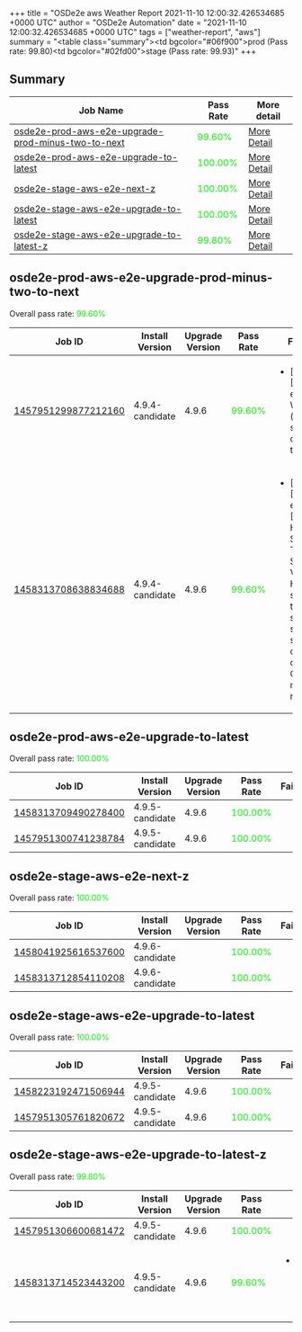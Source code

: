 +++
title = "OSDe2e aws Weather Report 2021-11-10 12:00:32.426534685 +0000 UTC"
author = "OSDe2e Automation"
date = "2021-11-10 12:00:32.426534685 +0000 UTC"
tags = ["weather-report", "aws"]
summary = "<table class=\"summary\"><tr><td bgcolor=\"#06f900\"></td><td>prod (Pass rate: 99.80)</td></tr><tr><td bgcolor=\"#02fd00\"></td><td>stage (Pass rate: 99.93)</td></tr></table>"
+++
## Summary

| Job Name | Pass Rate | More detail |
|----------|-----------|-------------|
|[osde2e-prod-aws-e2e-upgrade-prod-minus-two-to-next](https://prow.ci.openshift.org/?job=osde2e-prod-aws-e2e-upgrade-prod-minus-two-to-next)| <span style="color:#0bf400;">99.60%</span>|[More Detail](#osde2e-prod-aws-e2e-upgrade-prod-minus-two-to-next)|
|[osde2e-prod-aws-e2e-upgrade-to-latest](https://prow.ci.openshift.org/?job=osde2e-prod-aws-e2e-upgrade-to-latest)| <span style="color:#01fe00;">100.00%</span>|[More Detail](#osde2e-prod-aws-e2e-upgrade-to-latest)|
|[osde2e-stage-aws-e2e-next-z](https://prow.ci.openshift.org/?job=osde2e-stage-aws-e2e-next-z)| <span style="color:#01fe00;">100.00%</span>|[More Detail](#osde2e-stage-aws-e2e-next-z)|
|[osde2e-stage-aws-e2e-upgrade-to-latest](https://prow.ci.openshift.org/?job=osde2e-stage-aws-e2e-upgrade-to-latest)| <span style="color:#01fe00;">100.00%</span>|[More Detail](#osde2e-stage-aws-e2e-upgrade-to-latest)|
|[osde2e-stage-aws-e2e-upgrade-to-latest-z](https://prow.ci.openshift.org/?job=osde2e-stage-aws-e2e-upgrade-to-latest-z)| <span style="color:#06f900;">99.80%</span>|[More Detail](#osde2e-stage-aws-e2e-upgrade-to-latest-z)|



## osde2e-prod-aws-e2e-upgrade-prod-minus-two-to-next

Overall pass rate: <span style="color:#0bf400;">99.60%</span>

| Job ID | Install Version | Upgrade Version | Pass Rate | Failures |
|--------|-----------------|-----------------|-----------|----------|
[1457951299877212160](https://prow.ci.openshift.org/view/gs/origin-ci-test/logs/osde2e-prod-aws-e2e-upgrade-prod-minus-two-to-next/1457951299877212160) | 4.9.4-candidate | 4.9.6 | <span style="color:#0bf400;">99.60%</span>|<ul><li>[upgrade] [Suite: e2e] Workload (redmine) should get created in the cluster</li></ul>
[1458313708638834688](https://prow.ci.openshift.org/view/gs/origin-ci-test/logs/osde2e-prod-aws-e2e-upgrade-prod-minus-two-to-next/1458313708638834688) | 4.9.4-candidate | 4.9.6 | <span style="color:#0bf400;">99.60%</span>|<ul><li>[upgrade] [Suite: e2e] [OSD] HTTP Strict Transport Security Validating HTTP strict transport security should be set for openshift-console OSD managed routes</li></ul>



## osde2e-prod-aws-e2e-upgrade-to-latest

Overall pass rate: <span style="color:#01fe00;">100.00%</span>

| Job ID | Install Version | Upgrade Version | Pass Rate | Failures |
|--------|-----------------|-----------------|-----------|----------|
[1458313709490278400](https://prow.ci.openshift.org/view/gs/origin-ci-test/logs/osde2e-prod-aws-e2e-upgrade-to-latest/1458313709490278400) | 4.9.5-candidate | 4.9.6 | <span style="color:#01fe00;">100.00%</span>|
[1457951300741238784](https://prow.ci.openshift.org/view/gs/origin-ci-test/logs/osde2e-prod-aws-e2e-upgrade-to-latest/1457951300741238784) | 4.9.5-candidate | 4.9.6 | <span style="color:#01fe00;">100.00%</span>|



## osde2e-stage-aws-e2e-next-z

Overall pass rate: <span style="color:#01fe00;">100.00%</span>

| Job ID | Install Version | Upgrade Version | Pass Rate | Failures |
|--------|-----------------|-----------------|-----------|----------|
[1458041925616537600](https://prow.ci.openshift.org/view/gs/origin-ci-test/logs/osde2e-stage-aws-e2e-next-z/1458041925616537600) | 4.9.6-candidate |  | <span style="color:#01fe00;">100.00%</span>|
[1458313712854110208](https://prow.ci.openshift.org/view/gs/origin-ci-test/logs/osde2e-stage-aws-e2e-next-z/1458313712854110208) | 4.9.6-candidate |  | <span style="color:#01fe00;">100.00%</span>|



## osde2e-stage-aws-e2e-upgrade-to-latest

Overall pass rate: <span style="color:#01fe00;">100.00%</span>

| Job ID | Install Version | Upgrade Version | Pass Rate | Failures |
|--------|-----------------|-----------------|-----------|----------|
[1458223192471506944](https://prow.ci.openshift.org/view/gs/origin-ci-test/logs/osde2e-stage-aws-e2e-upgrade-to-latest/1458223192471506944) | 4.9.5-candidate | 4.9.6 | <span style="color:#01fe00;">100.00%</span>|
[1457951305761820672](https://prow.ci.openshift.org/view/gs/origin-ci-test/logs/osde2e-stage-aws-e2e-upgrade-to-latest/1457951305761820672) | 4.9.5-candidate | 4.9.6 | <span style="color:#01fe00;">100.00%</span>|



## osde2e-stage-aws-e2e-upgrade-to-latest-z

Overall pass rate: <span style="color:#06f900;">99.80%</span>

| Job ID | Install Version | Upgrade Version | Pass Rate | Failures |
|--------|-----------------|-----------------|-----------|----------|
[1457951306600681472](https://prow.ci.openshift.org/view/gs/origin-ci-test/logs/osde2e-stage-aws-e2e-upgrade-to-latest-z/1457951306600681472) | 4.9.5-candidate | 4.9.6 | <span style="color:#01fe00;">100.00%</span>|
[1458313714523443200](https://prow.ci.openshift.org/view/gs/origin-ci-test/logs/osde2e-stage-aws-e2e-upgrade-to-latest-z/1458313714523443200) | 4.9.5-candidate | 4.9.6 | <span style="color:#0bf400;">99.60%</span>|<ul><li>[upgrade] [Suite: e2e] ImageStreams should exist in the cluster</li></ul>




